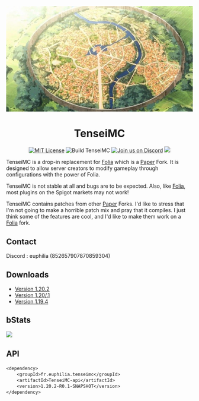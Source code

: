 <div align="center">

<img src="./others/D8_ZtPAVUAAirq8.jpg" alt="TenseiMC">

# TenseiMC
[![MIT License](https://img.shields.io/github/license/DoctaEnkoda/TenseiMC?&logo=github)](LICENCE)
![Build TenseiMC](https://github.com/DoctaEnkoda/TenseiMC/actions/workflows/build.yml/badge.svg)
[![Join us on Discord](https://discord.com/api/guilds/1114496106651471894/widget.png?style=shield)](https://discord.gg/Zq9GF7qmDW)
[![](https://img.shields.io/bstats/servers/19185?label=bStats)](https://bstats.org/plugin/server-implementation/TenseiMC/19185)
</div>


TenseiMC is a drop-in replacement for [Folia](https://github.com/PaperMC/Folia) which is a [Paper](https://github.com/PaperMC/Paper) Fork. It is designed to allow server creators to modify gameplay through configurations with the power of Folia.

TenseiMC is not stable at all and bugs are to be expected. Also, like [Folia](https://github.com/PaperMC/Folia), most plugins on the Spigot markets may not work!

TenseiMC contains patches from other [Paper](https://github.com/PaperMC/Paper) Forks. I'd like to stress that I'm not going to make a horrible patch mix and pray that it compiles. I just think some of the features are cool, and I'd like to make them work on a [Folia](https://github.com/PaperMC/Folia) fork.
## Contact

Discord : euphilia (852657907870859304)

## Downloads

- [Version 1.20.2](https://github.com/DoctaEnkoda/TenseiMC/actions?query=branch%3Adev%2F1.20.2)
- [Version 1.20/.1](https://github.com/DoctaEnkoda/TenseiMC/actions?query=branch%3Adev%2F1.20)
- [Version 1.19.4](https://github.com/DoctaEnkoda/TenseiMC/actions?query=branch%3Adev%2F1.19.4)

## bStats
[![](https://bstats.org/signatures/server-implementation/TenseiMC.svg)](https://bstats.org/plugin/server-implementation/TenseiMC/19185)
## API

```maven
<dependency>
    <groupId>fr.euphilia.tenseimc</groupId>
    <artifactId>TenseiMC-api</artifactId>
    <version>1.20.2-R0.1-SNAPSHOT</version>
</dependency>
```